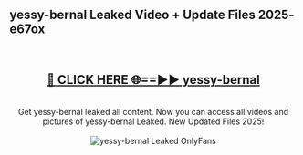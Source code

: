 <h2>yessy-bernal Leaked Video + Update Files 2025- e67ox</h2>
<br>
<div align="center">
<h2><a href="https://libra.edu.pl?yessy-bernal" rel="nofollow">🔴 CLICK HERE 🌐==►► yessy-bernal</a></h2>
<br>
Get yessy-bernal leaked all content. Now you can access all videos and pictures of yessy-bernal Leaked. New Updated Files 2025!
<br>
<br>
<a href="https://libra.edu.pl?yessy-bernal" rel="nofollow" data-target="animated-image.originalLink"><img src="https://i.ibb.co.com/WyWwxjT/player-gif2.gif" alt="yessy-bernal Leaked OnlyFans" style="max-width: 100%; display: inline-block;" data-target="animated-image.originalImage"></a>
</div>
<br>